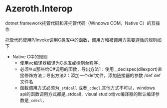# Azeroth.Interop
dotnet framework托管代码和非托管代码（Windows COM，Native C）的互操作

托管代码使用P/Invoke调用C类库中的函数，调用方和被调用方需要遵循的规则如下
* Native C中的规则
  * 使用vc编译器编译为C类库或控制台程序，
  * 必须`导出`那些给C#调用的函数，导出方法1：使用__declspec(dllexport)直接修饰方法；导出方法2：添加一个def文件，添加链接器的参数 /def def文件名
  * 函数调用方式必须为`_stdcall` 或者`_cdecl`,其他方式不可以，windows api的函数调用方式都是_stdcall，visual studio给vc编译器的默认编译参数是`_cdecl`，
